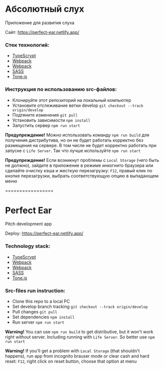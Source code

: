 # Абсолютный слух

Приложение для развития слуха

Сайт: https://perfect-ear.netlify.app/

### Стек технологий:

* [TypeScrypt](https://www.typescriptlang.org/)
* [Webpack](https://webpack.js.org/)
* [Webpack](https://webpack.js.org/)
* [SASS](https://sass-lang.com/)
* [Tone.js](https://tonejs.github.io/)

### Инструкция по использованию src-файлов:

* Клонируйте этот репозиторий на локальный компьютер
* Установите отслеживание ветки develop `git checkout --track origin/develop`
* Подтяните изменения `git pull`
* Установить зависимости `npm install`
* Запустить сервер `npm run start`

**Предупреждение!** Можно использовать команду `npm run build` для получения дистрибутива, но он не будет работать корректно без размещения на сервере. В том числе не будет корректно работать при запуске с `Life Server`. Так что лучше используйте `npm run start`

**Предупреждение!** Если возникнут проблемы с `Local Storage` (чего быть не должно), зайдите в приложение в режиме инкогнито браузера или сделайте очистку кэша и жесткую перезагрузку: `F12`, правый клик по кнопке перезагрузки, выбрать соответствующую опцию в выпадающем меню

=================

# Perfect Ear

Pitch development app

Deploy: https://perfect-ear.netlify.app/

### Technology stack:

* [TypeScrypt](https://www.typescriptlang.org/)
* [Webpack](https://webpack.js.org/)
* [Webpack](https://webpack.js.org/)
* [SASS](https://sass-lang.com/)
* [Tone.js](https://tonejs.github.io/)

### Src-files run instruction:

* Clone this repo to a local PC
* Set develop branch tracking `git checkout --track origin/develop`
* Pull changes `git pull`
* Set dependencies `npm install`
* Run server `npm run start`

**Warning!** You can use `npm run build` to get distributive, but it won't work right without server. Including running with `Life Server`. So better use `npm run start`

**Warning!** If you'll get a problem with `Local Storage` (that shouldn't happens), run app from incognito brauser mode or clear cash and hard reset: `F12`, right click on reset button, choose that option at menu